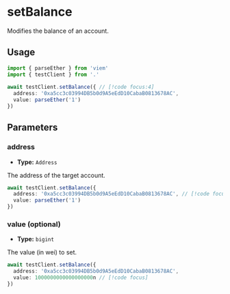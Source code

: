 # setBalance

Modifies the balance of an account.

## Usage

```ts
import { parseEther } from 'viem'
import { testClient } from '.'
 
await testClient.setBalance({ // [!code focus:4]
  address: '0xa5cc3c03994DB5b0d9A5eEdD10CabaB0813678AC',
  value: parseEther('1')
})
```

## Parameters

### address

- **Type:** `Address`

The address of the target account.

```ts
await testClient.setBalance({
  address: '0xa5cc3c03994DB5b0d9A5eEdD10CabaB0813678AC', // [!code focus]
  value: parseEther('1')
})
```

### value (optional)

- **Type:** `bigint`

The value (in wei) to set.

```ts
await testClient.setBalance({
  address: '0xa5cc3c03994DB5b0d9A5eEdD10CabaB0813678AC',
  value: 1000000000000000000n // [!code focus]
})
```